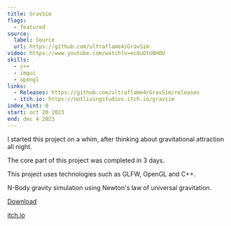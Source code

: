 ```yaml
---
title: GravSim
flags:
  - featured
source:
  label: Source
  url: https://github.com/ultraflame4/GravSim
video: https://www.youtube.com/watch?v=ec8uOtU8HOU
skills:
  - c++
  - imgui
  - opengl
links:
  - Releases: https://github.com/ultraflame4/GravSim/releases
  - itch.io: https://notlivingstudios.itch.io/gravsim
index_hint: 0
start: oct 20 2023
end: dec 4 2023
---
```

I started this project on a whim, after thinking about gravitational attraction all night.


The core part of this project was completed in 3 days.


This project uses technologies such as GLFW, OpenGL and C++.


N-Body gravity simulation using Newton's law of universal gravitation.


[Download](https://github.com/ultraflame4/GravSim/releases)


[itch.io](https://notlivingstudios.itch.io/gravsim)